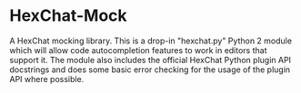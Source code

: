 HexChat-Mock
============

A HexChat mocking library. This is a drop-in "hexchat.py" Python 2 module which will allow code autocompletion features to work in editors that support it. The module also includes the official HexChat Python plugin API docstrings and does some basic error checking for the usage of the plugin API where possible.
